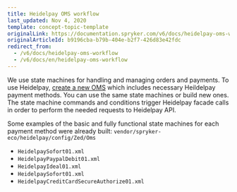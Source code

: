 ```yaml
---
title: Heidelpay OMS workflow
last_updated: Nov 4, 2020
template: concept-topic-template
originalLink: https://documentation.spryker.com/v6/docs/heidelpay-oms-workflow
originalArticleId: b9196cba-b79b-404e-b2f7-426d83e42fdc
redirect_from:
  - /v6/docs/heidelpay-oms-workflow
  - /v6/docs/en/heidelpay-oms-workflow
---
```


We use state machines for handling and managing orders and payments.
To use Heidelpay, [create a new OMS](https://docs.spryker.com/docs/scos/dev/back-end-development/data-manipulation/creating-an-order-management-system-spryker-commerce-os.html) which includes necessary Heildelpay payment methods. You can use the same state machines or build new ones. The state machine commands and conditions trigger Heidelpay facade calls in order to perform the needed requests to Heidelpay API.

Some examples of the basic and fully functional state machines for each payment method were already built: `vendor/spryker-eco/heidelpay/config/Zed/Oms`

* `HeidelpaySofort01.xml`
* `HeidelpayPaypalDebit01.xml`
* `HeidelpayIdeal01.xml`
* `HeidelpaySofort01.xml`
* `HeidelpayCreditCardSecureAuthorize01.xml`

